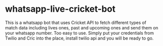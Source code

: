 # whatsapp-live-cricket-bot
This is a whatsapp bot that uses Cricket API to fetch different types of match data including lives ones, past and upcoming ones and send them on your whatsapp number.
Too easy to use. Simply put your credentials from Twilio and Cric into the place, install twilio api and you will be ready to go.

